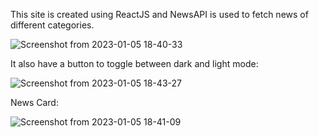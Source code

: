 This site is created using ReactJS and NewsAPI is used to fetch news of different categories.

![Screenshot from 2023-01-05 18-40-33](https://user-images.githubusercontent.com/89219332/210788229-0a8187ca-0cdf-4041-9ede-f883b951ec92.png)

It also have a button to toggle between dark and light mode:

![Screenshot from 2023-01-05 18-43-27](https://user-images.githubusercontent.com/89219332/210788474-e2662dc4-2e37-432f-a189-2ef541b1f735.png)

News Card:

![Screenshot from 2023-01-05 18-41-09](https://user-images.githubusercontent.com/89219332/210788610-c44c324b-d9dc-4622-aea2-44ff212736b6.png)
